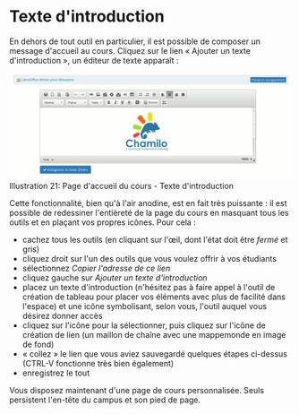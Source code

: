 # Texte d'introduction

En dehors de tout outil en particulier, il est possible de composer un message d'accueil au cours. Cliquez sur le lien « Ajouter un texte d'introduction », un éditeur de texte apparaît :

![](../../.gitbook/assets/courstexte_-intro%20%281%29.png)Illustration 21: Page d'accueil du cours - Texte d'introduction

Cette fonctionnalité, bien qu'à l'air anodine, est en fait très puissante : il est possible de redessiner l'entièreté de la page du cours en masquant tous les outils et en plaçant vos propres icônes. Pour cela :

* cachez tous les outils \(en cliquant sur l'œil, dont l'état doit être _fermé_ et gris\)
* cliquez droit sur l'un des outils que vous voulez offrir à vos étudiants
* sélectionnez _Copier l'adresse de ce lien_
* cliquez gauche sur _Ajouter un texte d'introduction_
* placez un texte d'introduction \(n'hésitez pas à faire appel à l'outil de création de tableau pour placer vos éléments avec plus de facilité dans l'espace\) et une icône symbolisant, selon vous, l'outil auquel vous désirez donner accès
* cliquez sur l'icône pour la sélectionner, puis cliquez sur l'icône de création de lien \(un maillon de chaîne avec une mappemonde en image de fond\)
* « collez » le lien que vous aviez sauvegardé quelques étapes ci-dessus \(CTRL-V fonctionne très bien également\)
* enregistrez le tout

Vous disposez maintenant d'une page de cours personnalisée. Seuls persistent l'en-tête du campus et son pied de page.

